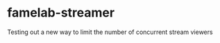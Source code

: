 famelab-streamer
================

Testing out a new way to limit the number of concurrent stream viewers
